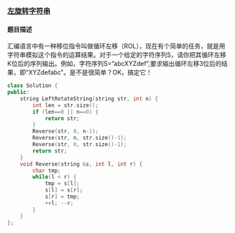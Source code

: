 ### [左旋转字符串](https://www.nowcoder.com/practice/12d959b108cb42b1ab72cef4d36af5ec?tpId=13&tqId=11196&tPage=3&rp=1&ru=%2Fta%2Fcoding-interviews&qru=%2Fta%2Fcoding-interviews%2Fquestion-ranking)
#### 题目描述
汇编语言中有一种移位指令叫做循环左移（ROL），现在有个简单的任务，就是用字符串模拟这个指令的运算结果。对于一个给定的字符序列S，请你把其循环左移K位后的序列输出。例如，字符序列S=”abcXYZdef”,要求输出循环左移3位后的结果，即“XYZdefabc”。是不是很简单？OK，搞定它！
```c++
class Solution {
public:
    string LeftRotateString(string str, int n) {
        int len = str.size();
        if (len==0 || n==0) {
            return str;
        }
        Reverse(str, 0, n-1);
        Reverse(str, n, str.size()-1);
        Reverse(str, 0, str.size()-1);
        return str;
    }
    void Reverse(string &s, int l, int r) {
        char tmp;
        while(l < r) {
            tmp = s[l];
            s[l] = s[r];
            s[r] = tmp;
            ++l; --r;
        }
    }
};
```